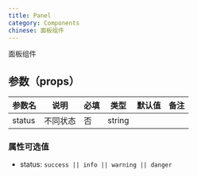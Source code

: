 ```yaml
---
title: Panel
category: Components
chinese: 面板组件
---
```


面板组件

## 参数（props）

| 参数名 | 说明 | 必填 | 类型 | 默认值| 备注 |
|-------|-----|-----|-----|-------|-----|
| status | 不同状态 | 否 | string | | |

### 属性可选值

- status: `success || info || warning || danger`
